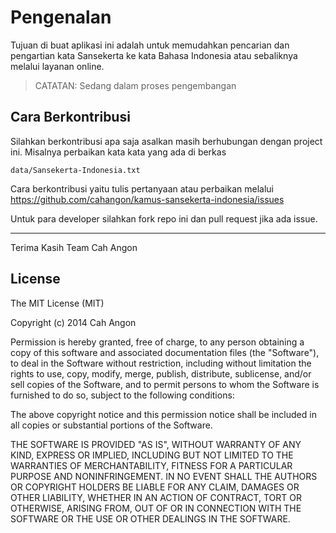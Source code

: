 Pengenalan
==========

Tujuan di buat aplikasi ini adalah untuk memudahkan pencarian dan pengartian
kata Sansekerta ke kata Bahasa Indonesia atau sebaliknya melalui layanan online.


> CATATAN: Sedang dalam proses pengembangan


Cara Berkontribusi
------------------
Silahkan berkontribusi apa saja asalkan masih berhubungan dengan project ini. Misalnya perbaikan kata kata yang ada di berkas 

    data/Sansekerta-Indonesia.txt
    
Cara berkontribusi yaitu tulis pertanyaan atau perbaikan melalui   https://github.com/cahangon/kamus-sansekerta-indonesia/issues

Untuk para developer silahkan fork repo ini dan pull request jika ada issue.


----------


Terima Kasih
Team Cah Angon

License
-------

The MIT License (MIT)

Copyright (c) 2014 Cah Angon

Permission is hereby granted, free of charge, to any person obtaining a copy of
this software and associated documentation files (the "Software"), to deal in
the Software without restriction, including without limitation the rights to
use, copy, modify, merge, publish, distribute, sublicense, and/or sell copies of
the Software, and to permit persons to whom the Software is furnished to do so,
subject to the following conditions:

The above copyright notice and this permission notice shall be included in all
copies or substantial portions of the Software.

THE SOFTWARE IS PROVIDED "AS IS", WITHOUT WARRANTY OF ANY KIND, EXPRESS OR
IMPLIED, INCLUDING BUT NOT LIMITED TO THE WARRANTIES OF MERCHANTABILITY, FITNESS
FOR A PARTICULAR PURPOSE AND NONINFRINGEMENT. IN NO EVENT SHALL THE AUTHORS OR
COPYRIGHT HOLDERS BE LIABLE FOR ANY CLAIM, DAMAGES OR OTHER LIABILITY, WHETHER
IN AN ACTION OF CONTRACT, TORT OR OTHERWISE, ARISING FROM, OUT OF OR IN
CONNECTION WITH THE SOFTWARE OR THE USE OR OTHER DEALINGS IN THE SOFTWARE.